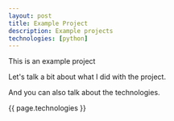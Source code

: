 ```yaml
---
layout: post
title: Example Project
description: Example projects
technologies: [python]
---
```


This is an example project

Let's talk a bit about what I did with the project.

And you can also talk about the technologies.

{{ page.technologies }}